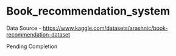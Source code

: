# Book_recommendation_system

Data Source - https://www.kaggle.com/datasets/arashnic/book-recommendation-dataset

Pending Completion
